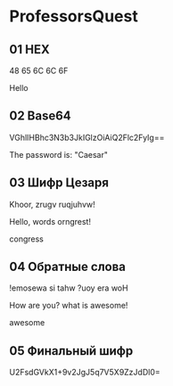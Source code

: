 # ProfessorsQuest

## 01 HEX

48 65 6C 6C 6F

Hello

## 02 Base64

VGhlIHBhc3N3b3JkIGlzOiAiQ2Flc2FyIg==

The password is: "Caesar"

## 03 Шифр Цезаря

Khoor, zrugv ruqjuhvw!

Hello, words orngrest!

congress

## 04 Обратные слова

!emosewa si tahw
?uoy era woH

How are you? what is awesome!

awesome

## 05 Финальный шифр

U2FsdGVkX1+9v2JgJ5q7V5X9ZzJdDl0=
